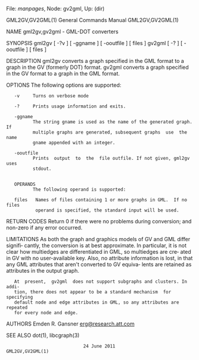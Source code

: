 File: *manpages*,  Node: gv2gml,  Up: (dir)

GML2GV,GV2GML(1)            General Commands Manual           GML2GV,GV2GML(1)



NAME
       gml2gv,gv2gml - GML-DOT converters

SYNOPSIS
       gml2gv [ -?v ] [ -ggname ] [ -ooutfile ] [ files ]
       gv2gml [ -?  ] [ -ooutfile ] [ files ]


DESCRIPTION
       gml2gv  converts  a graph specified in the GML format to a graph in the
       GV (formerly DOT) format.  gv2gml converts a graph specified in the  GV
       format to a graph in the GML format.

OPTIONS
       The following options are supported:

       -v     Turns on verbose mode

       -?     Prints usage information and exits.

       -ggname
              The string gname is used as the name of the generated graph.  If
              multiple graphs are generated, subsequent graphs  use  the  name
              gname appended with an integer.

       -ooutfile
              Prints  output  to  the  file outfile. If not given, gml2gv uses
              stdout.


       OPERANDS
              The following operand is supported:

       files   Names of files containing 1 or more graphs in GML.  If no files
               operand is specified, the standard input will be used.

RETURN CODES
       Return  0  if there were no problems during conversion; and non-zero if
       any error occurred.

LIMITATIONS
       As both the graph and graphics models of GV  and  GML  differ  signifi‐
       cantly, the conversion is at best approximate. In particular, it is not
       clear how multiedges are differentiated in GML, so multiedges are  cre‐
       ated  in  GV with no user-available key. Also, no attribute information
       is lost, in that any GML attributes that aren't converted to GV equiva‐
       lents are retained as attributes in the output graph.

       At  present,  gv2gml  does not support subgraphs and clusters. In addi‐
       tion, there does not appear to be a standard mechanism  for  specifying
       default node and edge attributes in GML, so any attributes are repeated
       for every node and edge.

AUTHORS
       Emden R. Gansner <erg@research.att.com>

SEE ALSO
       dot(1), libcgraph(3)



                                 24 June 2011                 GML2GV,GV2GML(1)
